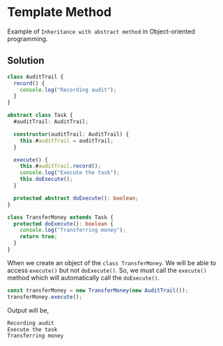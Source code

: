 # Template Method

Example of `Inheritance with abstract method` in Object-oriented programming. 

## Solution

```ts
class AuditTrail {
  record() {
    console.log("Recording audit");
  }
}

abstract class Task {
  #auditTrail: AuditTrail;

  constructor(auditTrail: AuditTrail) {
    this.#auditTrail = auditTrail;
  }

  execute() {
    this.#auditTrail.record();
    console.log("Execute the task");
    this.doExecute();
  }

  protected abstract doExecute(): boolean;
}

class TransferMoney extends Task {
  protected doExecute(): boolean {
    console.log("Transferring money");
    return true;
  }
}
```

When we create an object of the `class TransferMoney`. We will be able to access `execute()` but not `doExecute()`. So, we must call the `execute()` method which will automatically call the `doExecute()`.

```ts
const transferMoney = new TransferMoney(new AuditTrail());
transferMoney.execute();
```

Output will be,

```txt
Recording audit
Execute the task
Transferring money
```
